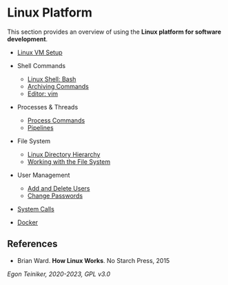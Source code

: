 # Linux Platform

This section provides an overview of using the **Linux platform for software development**.

* [Linux VM Setup](setup)

* Shell Commands
    * [Linux Shell: Bash](shell/BashTutorial.md)
    * [Archiving Commands](shell/Archiving.md)
    * [Editor: vim](editors/vim.md)

* Processes & Threads
    * [Process Commands](processes/ProcessCommands.md)
    * [Pipelines](processes/pipeline/README.md)

* File System
    * [Linux Directory Hierarchy](filesystem/DirectoryHierarchy.md)
    * [Working with the File System](filesystem/FileSystemCommands.md)

* User Management 
    * [Add and Delete Users](user-management/AddAndDeleteUser.md)
    * [Change Passwords](user-management/ChangePassword.md)

* [System Calls](system-calls)

* [Docker](docker/)

## References

* Brian Ward. **How Linux Works**. No Starch Press, 2015
    

*Egon Teiniker, 2020-2023, GPL v3.0*    
